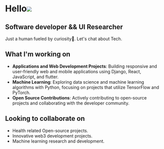 Hello![](https://user-images.githubusercontent.com/18350557/176309783-0785949b-9127-417c-8b55-ab5a4333674e.gif)
============================================================================================================================================

Software developer && UI Researcher
---------------------------------------

Just a human fueled by curiosity🤗. Let's chat about Tech.

 ##  What I'm working on
- **Applications and Web Development Projects**: Building responsive and user-friendly web and mobile applications using Django, React, JavaScript, and flutter.
- **Machine Learning**: Exploring data science and machine learning algorithms with Python, focusing on projects that utilize TensorFlow and PyTorch.
- **Open Source Contributions**: Actively contributing to open-source projects and collaborating with the developer community.

## Looking to collaborate on
- Health related Open-source projects.
- Innovative web3 development projects.
- Machine learning research and development.



  


<!---
BellaObonyo/BellaObonyo is a ✨ special ✨ repository because its `README.md` (this file) appears on your GitHub profile.
You can click the Preview link to take a look at your changes.
--->
